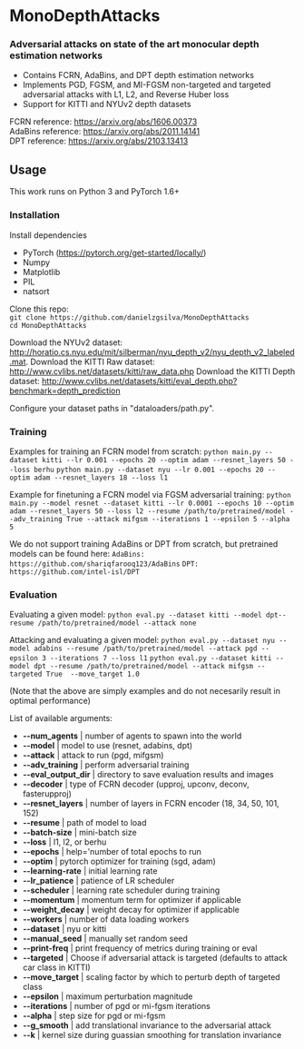 # MonoDepthAttacks

### Adversarial attacks on state of the art monocular depth estimation networks
-  Contains FCRN, AdaBins, and DPT depth estimation networks
-  Implements PGD, FGSM, and MI-FGSM non-targeted and targeted adversarial attacks with L1, L2, and Reverse Huber loss
-  Support for KITTI and NYUv2 depth datasets

FCRN reference: https://arxiv.org/abs/1606.00373  
AdaBins reference: https://arxiv.org/abs/2011.14141  
DPT reference: https://arxiv.org/abs/2103.13413  

## Usage
This work runs on Python 3 and PyTorch 1.6+

### Installation
Install dependencies
- PyTorch (https://pytorch.org/get-started/locally/)
- Numpy
- Matplotlib 
- PIL
- natsort

Clone this repo:  
```git clone https://github.com/danielzgsilva/MonoDepthAttacks```  
```cd MonoDepthAttacks```

Download the NYUv2 dataset: http://horatio.cs.nyu.edu/mit/silberman/nyu_depth_v2/nyu_depth_v2_labeled.mat.
Download the KITTI Raw dataset: http://www.cvlibs.net/datasets/kitti/raw_data.php
Download the KITTI Depth dataset: http://www.cvlibs.net/datasets/kitti/eval_depth.php?benchmark=depth_prediction

Configure your dataset paths in "dataloaders/path.py".

### Training
Examples for training an FCRN model from scratch:
`python main.py --dataset kitti --lr 0.001 --epochs 20 --optim adam --resnet_layers 50 --loss berhu`
`python main.py --dataset nyu --lr 0.001 --epochs 20 --optim adam --resnet_layers 18 --loss l1`

Example for finetuning a FCRN model via FGSM adversarial training:
`python main.py --model resnet --dataset kitti --lr 0.0001 --epochs 10 --optim adam --resnet_layers 50 --loss l2 --resume /path/to/pretrained/model --adv_training True --attack mifgsm --iterations 1 --epsilon 5 --alpha 5`

We do not support training AdaBins or DPT from scratch, but pretrained models can be found here:
`AdaBins: https://github.com/shariqfarooq123/AdaBins`
`DPT: https://github.com/intel-isl/DPT`

### Evaluation 
Evaluating a given model:
`python eval.py --dataset kitti --model dpt--resume /path/to/pretrained/model --attack none`

Attacking and evaluating a given model:
`python eval.py --dataset nyu --model adabins --resume /path/to/pretrained/model --attack pgd --epsilon 3 --iterations 7 --loss l1`
`python eval.py --dataset kitti --model dpt --resume /path/to/pretrained/model --attack mifgsm --targeted True  --move_target 1.0`

(Note that the above are simply examples and do not necesarily result in optimal performance)

List of available arguments:
- **--num_agents** | number of agents to spawn into the world
- **--model** | model to use (resnet, adabins, dpt)
- **--attack** | attack to run (pgd, mifgsm)
- **--adv_training** | perform adversarial training
- **--eval_output_dir** | directory to save evaluation results and images
- **--decoder** | type of FCRN decoder (upproj, upconv, deconv, fasterupproj)
- **--resnet_layers** | number of layers in FCRN encoder (18, 34, 50, 101, 152)
- **--resume** | path of model to load
- **--batch-size** | mini-batch size
- **--loss** | l1, l2, or berhu
- **--epochs** | help='number of total epochs to run 
- **--optim** | pytorch optimizer for training (sgd, adam)
- **--learning-rate** | initial learning rate
- **--lr_patience** | patience of LR scheduler
- **--scheduler** | learning rate scheduler during training 
- **--momentum** | momentum term for optimizer if applicable
- **--weight_decay** | weight decay for optimizer if applicable
- **--workers** | number of data loading workers
- **--dataset** | nyu or kitti
- **--manual_seed** | manually set random seed
- **--print-freq** | print frequency of metrics during training or eval
- **--targeted** | Choose if adversarial attack is targeted (defaults to attack car class in KITTI)
- **--move_target** | scaling factor by which to perturb depth of targeted class
- **--epsilon** | maximum perturbation magnitude 
- **--iterations** | number of pgd or mi-fgsm iterations
- **--alpha** | step size for pgd or mi-fgsm
- **--g_smooth** | add translational invariance to the adversarial attack
- **--k** | kernel size during guassian smoothing for translation invariance 
